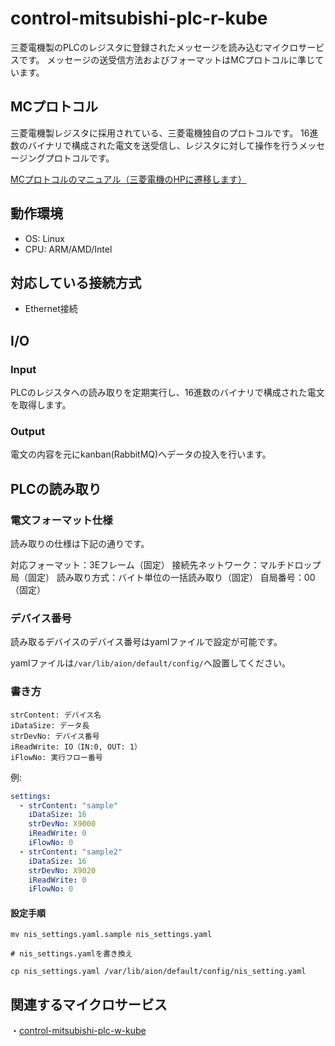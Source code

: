 # control-mitsubishi-plc-r-kube
三菱電機製のPLCのレジスタに登録されたメッセージを読み込むマイクロサービスです。
メッセージの送受信方法およびフォーマットはMCプロトコルに準じています。

## MCプロトコル  
三菱電機製レジスタに採用されている、三菱電機独自のプロトコルです。
16進数のバイナリで構成された電文を送受信し、レジスタに対して操作を行うメッセージングプロトコルです。


[MCプロトコルのマニュアル（三菱電機のHPに遷移します）](https://www.mitsubishielectric.co.jp/fa/download/search.do?mode=keymanual&q=sh080003)


## 動作環境  

* OS: Linux
* CPU: ARM/AMD/Intel  

## 対応している接続方式
* Ethernet接続


## I/O

### Input
PLCのレジスタへの読み取りを定期実行し、16進数のバイナリで構成された電文を取得します。

### Output
電文の内容を元にkanban(RabbitMQ)へデータの投入を行います。

## PLCの読み取り
### 電文フォーマット仕様
読み取りの仕様は下記の通りです。

対応フォーマット：3Eフレーム（固定）
接続先ネットワーク：マルチドロップ局（固定）
読み取り方式：バイト単位の一括読み取り（固定）
自局番号：00（固定）

### デバイス番号
読み取るデバイスのデバイス番号はyamlファイルで設定が可能です。

yamlファイルは`/var/lib/aion/default/config/`へ設置してください。

### 書き方
```
strContent: デバイス名
iDataSize: データ長
strDevNo: デバイス番号
iReadWrite: IO（IN:0, OUT: 1）
iFlowNo: 実行フロー番号
```

例:
```yaml
settings:
  - strContent: "sample"
    iDataSize: 16
    strDevNo: X9000
    iReadWrite: 0
    iFlowNo: 0
  - strContent: "sample2"
    iDataSize: 16
    strDevNo: X9020
    iReadWrite: 0
    iFlowNo: 0
```


#### 設定手順
```shell
mv nis_settings.yaml.sample nis_settings.yaml

# nis_settings.yamlを書き換え

cp nis_settings.yaml /var/lib/aion/default/config/nis_setting.yaml
```

## 関連するマイクロサービス
・[control-mitsubishi-plc-w-kube](git@github.com:latonaio/control-mitsubishi-plc-w-kube.git)  